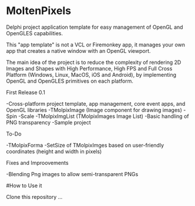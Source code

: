 # MoltenPixels

Delphi project application template for easy management of OpenGL and OpenGLES capabilities.

This "app template" is not a VCL or Firemonkey app, it manages your own app that creates a native window with an OpenGL viewport.

The main idea of the project is to reduce the complexity of rendering 2D Images and Shapes with High Performance, High FPS and Full Cross Platform (Windows, Linux, MacOS, iOS and Android), by implementing OpenGL and OpenGLES primitives on each platform.

First Release 0.1

-Cross-platform project template, app management, core event apps, and OpenGL libraries
-TMolpixImage (Image component for drawing images)
   -Spin
   -Scale
-TMolpixImgList (TMolpixImages Image List)
-Basic handling of PNG transparency
-Sample project


To-Do

-TMolpixForma
-SetSize of TMolpixImges based on user-friendly coordinates (height and width in pixels)

Fixes and Improovements

-Blending Png images to allow semi-transparent PNGs


#How to Use it

Clone this repository
...
